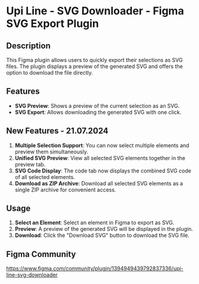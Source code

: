 # Upi Line - SVG Downloader - Figma SVG Export Plugin

## Description

This Figma plugin allows users to quickly export their selections as SVG files. The plugin displays a preview of the generated SVG and offers the option to download the file directly.

## Features

- **SVG Preview**: Shows a preview of the current selection as an SVG.
- **SVG Export**: Allows downloading the generated SVG with one click.

## New Features - 21.07.2024

1. **Multiple Selection Support**: You can now select multiple elements and preview them simultaneously.
2. **Unified SVG Preview**: View all selected SVG elements together in the preview tab.
3. **SVG Code Display**: The code tab now displays the combined SVG code of all selected elements.
4. **Download as ZIP Archive**: Download all selected SVG elements as a single ZIP archive for convenient access.

## Usage

1. **Select an Element**: Select an element in Figma to export as SVG.
2. **Preview**: A preview of the generated SVG will be displayed in the plugin.
3. **Download**: Click the "Download SVG" button to download the SVG file.

## Figma Community

https://www.figma.com/community/plugin/1394949439792837336/upi-line-svg-downloader
